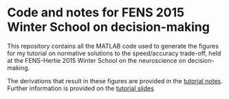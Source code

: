 Code and notes for FENS 2015 Winter School on decision-making
=============================================================

This repository contains all the MATLAB code used to generate the figures for my tutorial on normative solutions to the speed/accuracy trade-off, held at the FENS-Hertie 2015 Winter School on the neuroscience on decision-making.

The derivations that result in these figures are provided in the [tutorial notes](https://sites.google.com/site/jdrugo/pub/pdf/fens2015_notes.pdf). Further information is provided on the [tutorial slides](https://sites.google.com/site/jdrugo/pub/pdf/fens2015_slides.pdf)
